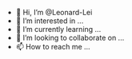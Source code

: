- 👋 Hi, I’m @Leonard-Lei
- 👀 I’m interested in ...
- 🌱 I’m currently learning ...
- 💞️ I’m looking to collaborate on ...
- 📫 How to reach me ...

<!---
Leonard-Lei/Leonard-Lei is a ✨ special ✨ repository because its `README.md` (this file) appears on your GitHub profile.
You can click the Preview link to take a look at your changes.
--->

